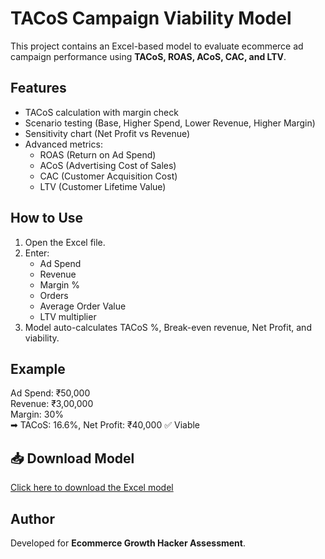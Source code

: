 # TACoS Campaign Viability Model

This project contains an Excel-based model to evaluate ecommerce ad campaign performance using **TACoS, ROAS, ACoS, CAC, and LTV**.

## Features
- TACoS calculation with margin check
- Scenario testing (Base, Higher Spend, Lower Revenue, Higher Margin)
- Sensitivity chart (Net Profit vs Revenue)
- Advanced metrics:
  - ROAS (Return on Ad Spend)
  - ACoS (Advertising Cost of Sales)
  - CAC (Customer Acquisition Cost)
  - LTV (Customer Lifetime Value)

## How to Use
1. Open the Excel file.
2. Enter:
   - Ad Spend
   - Revenue
   - Margin %
   - Orders
   - Average Order Value
   - LTV multiplier
3. Model auto-calculates TACoS %, Break-even revenue, Net Profit, and viability.

## Example
Ad Spend: ₹50,000  
Revenue: ₹3,00,000  
Margin: 30%  
➡ TACoS: 16.6%, Net Profit: ₹40,000 ✅ Viable
## 📥 Download Model
[Click here to download the Excel model](https://github.com/Kamalavathisb/tacos-viability-model/raw/main/TACoS_Viability_Model(1).xlsx)

## Author
Developed for **Ecommerce Growth Hacker Assessment**.

